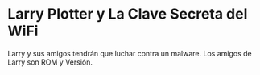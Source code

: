 # Larry Plotter y La Clave Secreta del WiFi

Larry y sus amigos tendrán que luchar contra un malware.
Los amigos de Larry son ROM y Versión.
